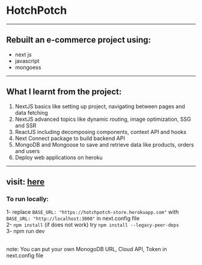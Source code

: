 # HotchPotch 
---
## Rebuilt an e-commerce project using:
 * next js
 * javascript
 * mongoess
  ---
## What I learnt from the project:
 1. NextJS basics like setting up project, navigating between pages and data fetching
 2. NextJS advanced topics like dynamic routing, image optimization, SSG and SSR
 3. ReactJS including decomposing components, context API and hooks
 4. Next Connect package to build backend API
 5. MongoDB and Mongoose to save and retrieve data like products, orders and users
 6. Deploy web applications on heroku
---
   


## visit: [here](https://hotchpotch-store.herokuapp.com/)
### To run locally:
1- replace ``` BASE_URL: "https://hotchpotch-store.herokuapp.com" ``` with ``` BASE_URL: "http://localhost:3000" ``` in next.config file <br>
2- ```npm install```    (if does not work) try ```npm install --legacy-peer-deps```  <br>
3- npm run dev

<br>
note: You can put your own MonogoDB URL, Cloud API, Token in next.config file

